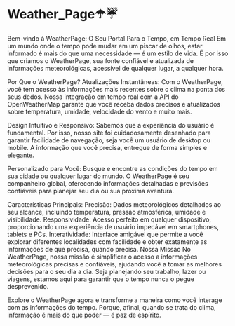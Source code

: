 # Weather_Page☂☔

Bem-vindo à WeatherPage: O Seu Portal Para o Tempo, em Tempo Real
Em um mundo onde o tempo pode mudar em um piscar de olhos, estar informado é mais do que uma necessidade — é um estilo de vida. É por isso que criamos o WeatherPage, sua fonte confiável e atualizada de informações meteorológicas, acessível de qualquer lugar, a qualquer hora.

Por Que o WeatherPage?
Atualizações Instantâneas: Com o WeatherPage, você tem acesso às informações mais recentes sobre o clima na ponta dos seus dedos. Nossa integração em tempo real com a API do OpenWeatherMap garante que você receba dados precisos e atualizados sobre temperatura, umidade, velocidade do vento e muito mais.

Design Intuitivo e Responsivo: Sabemos que a experiência do usuário é fundamental. Por isso, nosso site foi cuidadosamente desenhado para garantir facilidade de navegação, seja você um usuário de desktop ou mobile. A informação que você precisa, entregue de forma simples e elegante.

Personalizado para Você: Busque e encontre as condições do tempo em sua cidade ou qualquer lugar do mundo. O WeatherPage é seu companheiro global, oferecendo informações detalhadas e previsões confiáveis para planejar seu dia ou sua próxima aventura.

Características Principais:
Precisão: Dados meteorológicos detalhados ao seu alcance, incluindo temperatura, pressão atmosférica, umidade e visibilidade.
Responsividade: Acesso perfeito em qualquer dispositivo, proporcionando uma experiência de usuário impecável em smartphones, tablets e PCs.
Interatividade: Interface amigável que permite a você explorar diferentes localidades com facilidade e obter exatamente as informações de que precisa, quando precisa.
Nossa Missão
No WeatherPage, nossa missão é simplificar o acesso a informações meteorológicas precisas e confiáveis, ajudando você a tomar as melhores decisões para o seu dia a dia. Seja planejando seu trabalho, lazer ou viagens, estamos aqui para garantir que o tempo nunca o pegue desprevenido.

Explore o WeatherPage agora e transforme a maneira como você interage com as informações do tempo. Porque, afinal, quando se trata do clima, informação é mais do que poder — é paz de espírito.
